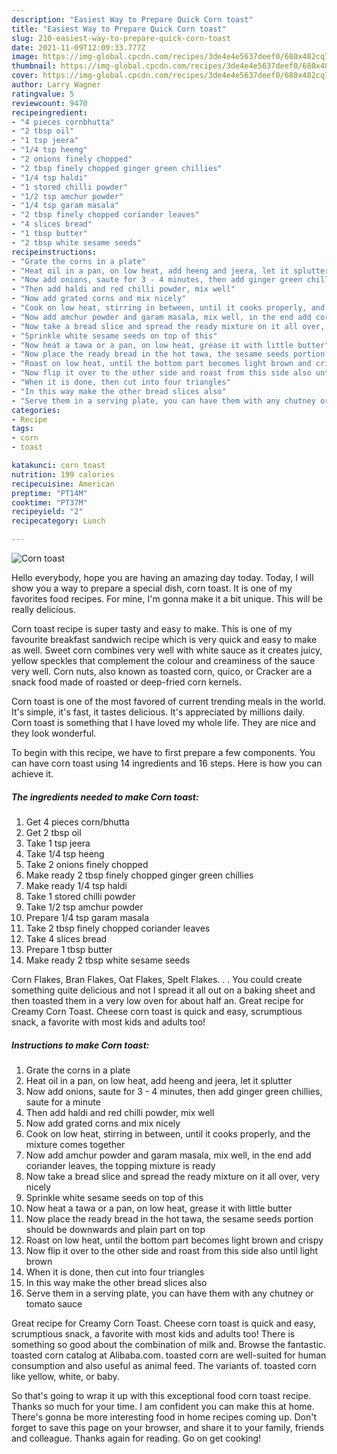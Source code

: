 ```yaml
---
description: "Easiest Way to Prepare Quick Corn toast"
title: "Easiest Way to Prepare Quick Corn toast"
slug: 210-easiest-way-to-prepare-quick-corn-toast
date: 2021-11-09T12:09:33.777Z
image: https://img-global.cpcdn.com/recipes/3de4e4e5637deef0/680x482cq70/corn-toast-recipe-main-photo.jpg
thumbnail: https://img-global.cpcdn.com/recipes/3de4e4e5637deef0/680x482cq70/corn-toast-recipe-main-photo.jpg
cover: https://img-global.cpcdn.com/recipes/3de4e4e5637deef0/680x482cq70/corn-toast-recipe-main-photo.jpg
author: Larry Wagner
ratingvalue: 5
reviewcount: 9470
recipeingredient:
- "4 pieces cornbhutta"
- "2 tbsp oil"
- "1 tsp jeera"
- "1/4 tsp heeng"
- "2 onions finely chopped"
- "2 tbsp finely chopped ginger green chillies"
- "1/4 tsp haldi"
- "1 stored chilli powder"
- "1/2 tsp amchur powder"
- "1/4 tsp garam masala"
- "2 tbsp finely chopped coriander leaves"
- "4 slices bread"
- "1 tbsp butter"
- "2 tbsp white sesame seeds"
recipeinstructions:
- "Grate the corns in a plate"
- "Heat oil in a pan, on low heat, add heeng and jeera, let it splutter"
- "Now add onions, saute for 3 - 4 minutes, then add ginger green chillies, saute for a minute"
- "Then add haldi and red chilli powder, mix well"
- "Now add grated corns and mix nicely"
- "Cook on low heat, stirring in between, until it cooks properly, and the mixture comes together"
- "Now add amchur powder and garam masala, mix well, in the end add coriander leaves, the topping mixture is ready"
- "Now take a bread slice and spread the ready mixture on it all over, very nicely"
- "Sprinkle white sesame seeds on top of this"
- "Now heat a tawa or a pan, on low heat, grease it with little butter"
- "Now place the ready bread in the hot tawa, the sesame seeds portion should be downwards and plain part on top"
- "Roast on low heat, until the bottom part becomes light brown and crispy"
- "Now flip it over to the other side and roast from this side also until light brown"
- "When it is done, then cut into four triangles"
- "In this way make the other bread slices also"
- "Serve them in a serving plate, you can have them with any chutney or tomato sauce"
categories:
- Recipe
tags:
- corn
- toast

katakunci: corn toast 
nutrition: 199 calories
recipecuisine: American
preptime: "PT14M"
cooktime: "PT37M"
recipeyield: "2"
recipecategory: Lunch

---
```



![Corn toast](https://img-global.cpcdn.com/recipes/3de4e4e5637deef0/680x482cq70/corn-toast-recipe-main-photo.jpg)

Hello everybody, hope you are having an amazing day today. Today, I will show you a way to prepare a special dish, corn toast. It is one of my favorites food recipes. For mine, I'm gonna make it a bit unique. This will be really delicious.

Corn toast recipe is super tasty and easy to make. This is one of my favourite breakfast sandwich recipe which is very quick and easy to make as well. Sweet corn combines very well with white sauce as it creates juicy, yellow speckles that complement the colour and creaminess of the sauce very well. Corn nuts, also known as toasted corn, quico, or Cracker are a snack food made of roasted or deep-fried corn kernels.

Corn toast is one of the most favored of current trending meals in the world. It's simple, it's fast, it tastes delicious. It's appreciated by millions daily. Corn toast is something that I have loved my whole life. They are nice and they look wonderful.


To begin with this recipe, we have to first prepare a few components. You can have corn toast using 14 ingredients and 16 steps. Here is how you can achieve it.

<!--inarticleads1-->

##### The ingredients needed to make Corn toast:

1. Get 4 pieces corn/bhutta
1. Get 2 tbsp oil
1. Take 1 tsp jeera
1. Take 1/4 tsp heeng
1. Take 2 onions finely chopped
1. Make ready 2 tbsp finely chopped ginger green chillies
1. Make ready 1/4 tsp haldi
1. Take 1 stored chilli powder
1. Take 1/2 tsp amchur powder
1. Prepare 1/4 tsp garam masala
1. Take 2 tbsp finely chopped coriander leaves
1. Take 4 slices bread
1. Prepare 1 tbsp butter
1. Make ready 2 tbsp white sesame seeds


Corn Flakes, Bran Flakes, Oat Flakes, Spelt Flakes. . . You could create something quite delicious and not I spread it all out on a baking sheet and then toasted them in a very low oven for about half an. Great recipe for Creamy Corn Toast. Cheese corn toast is quick and easy, scrumptious snack, a favorite with most kids and adults too! 

<!--inarticleads2-->

##### Instructions to make Corn toast:

1. Grate the corns in a plate
1. Heat oil in a pan, on low heat, add heeng and jeera, let it splutter
1. Now add onions, saute for 3 - 4 minutes, then add ginger green chillies, saute for a minute
1. Then add haldi and red chilli powder, mix well
1. Now add grated corns and mix nicely
1. Cook on low heat, stirring in between, until it cooks properly, and the mixture comes together
1. Now add amchur powder and garam masala, mix well, in the end add coriander leaves, the topping mixture is ready
1. Now take a bread slice and spread the ready mixture on it all over, very nicely
1. Sprinkle white sesame seeds on top of this
1. Now heat a tawa or a pan, on low heat, grease it with little butter
1. Now place the ready bread in the hot tawa, the sesame seeds portion should be downwards and plain part on top
1. Roast on low heat, until the bottom part becomes light brown and crispy
1. Now flip it over to the other side and roast from this side also until light brown
1. When it is done, then cut into four triangles
1. In this way make the other bread slices also
1. Serve them in a serving plate, you can have them with any chutney or tomato sauce


Great recipe for Creamy Corn Toast. Cheese corn toast is quick and easy, scrumptious snack, a favorite with most kids and adults too! There is something so good about the combination of milk and. Browse the fantastic. toasted corn catalog at Alibaba.com. toasted corn are well-suited for human consumption and also useful as animal feed. The variants of. toasted corn like yellow, white, or baby. 

So that's going to wrap it up with this exceptional food corn toast recipe. Thanks so much for your time. I am confident you can make this at home. There's gonna be more interesting food in home recipes coming up. Don't forget to save this page on your browser, and share it to your family, friends and colleague. Thanks again for reading. Go on get cooking!

